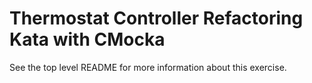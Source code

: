 Thermostat Controller Refactoring Kata with CMocka
===================================================

See the top level README for more information about this exercise.